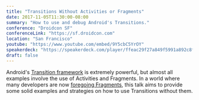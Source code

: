 ```yaml
---
title: "Transitions Without Activities or Fragments"
date: 2017-11-05T11:30:00-08:00
summary: "How to use and debug Android's Transitions."
conference: "Droidcon SF"
conferenceLink: "https://sf.droidcon.com"
location: "San Francisco"
youtube: "https://www.youtube.com/embed/9Y5cbC5YrOY"
speakerdeck: "https://speakerdeck.com/player/ffeac29f27a849f5991a892c8fccf42e"
draft: false
---
```


Android's
[Transition framework](https://developer.android.com/training/transitions/overview.html)
is extremely powerful, but almost all examples involve the use of Activities and
Fragments. In a world where many developers are now
[foregoing Fragments](https://medium.com/square-corner-blog/advocating-against-android-fragments-81fd0b462c97),
this talk aims to provide some solid examples and strategies on how to use
Transitions without them.

